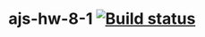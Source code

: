 # ajs-hw-8-1 [![Build status](https://ci.appveyor.com/api/projects/status/y59ffm0na3n3m5ca?svg=true)](https://ci.appveyor.com/project/vasllly/ajs-hw-8-1)
